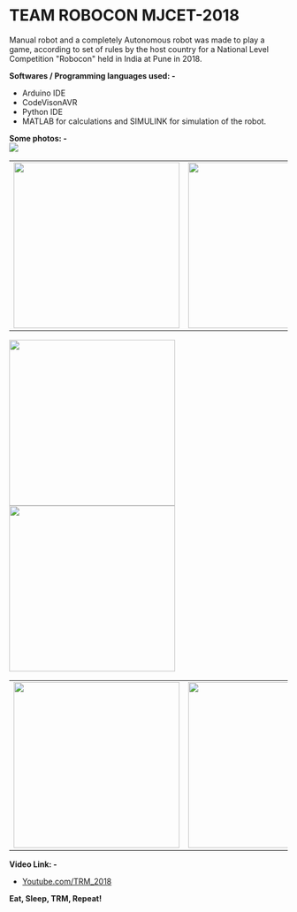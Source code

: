 # TEAM ROBOCON MJCET-2018

Manual robot and a completely Autonomous robot was made to play a game, according to set of rules by the host country for a National Level Competition "Robocon" held in India at Pune in 2018.

**Softwares / Programming languages used: -**
 * Arduino IDE 
 * CodeVisonAVR 
 * Python IDE
 * MATLAB for calculations and SIMULINK for simulation of the robot.
 

**Some photos: -** <br>
<img src="https://i.ibb.co/Yc7GhP5/team.jpg">
<table>
  <tr>
    <td><img src="https://i.ibb.co/2h6RtL1/IMG-9249.jpg" width="300" > </td>
    <td><img src="https://i.ibb.co/h7p7Kg9/IMG-9248.jpg" width="300"></td>
    </tr>
</table>

<img src="https://i.ibb.co/ZzY1Hqs/IMG-9232.jpg" width="300">  <img src="https://i.ibb.co/2shZb5y/IMG-9236.jpg" width="300">  

<table>
  <tr>
    
<td><img src="https://i.ibb.co/vzvhVDV/IMG-9326.jpg" width="300"></td>
<td><img src="https://i.ibb.co/QvDQf5f/IMG-9287.jpg" width="300"></td>
<td><img src="https://i.ibb.co/y6DQ4cF/IMG-9290.jpg" width="300"></td>

</tr>
</table>





**Video Link: -**

 * [Youtube.com/TRM_2018](https://www.youtube.com/watch?v=S2KJ1FbRUXg)


**Eat, Sleep, TRM, Repeat!**
